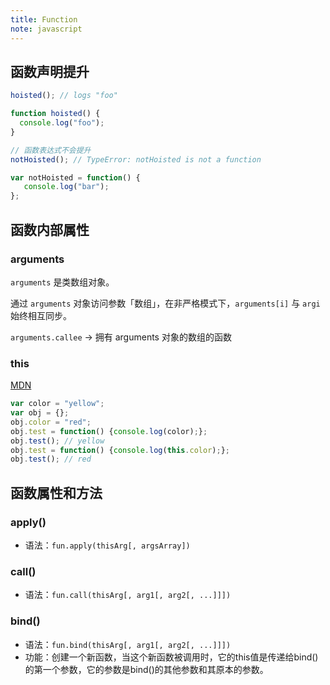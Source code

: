 ```yaml
---
title: Function
note: javascript
---
```


## 函数声明提升

```javascript
hoisted(); // logs "foo"

function hoisted() {
  console.log("foo");
}
```

```javascript
// 函数表达式不会提升
notHoisted(); // TypeError: notHoisted is not a function

var notHoisted = function() {
   console.log("bar");
};
```

## 函数内部属性

### arguments

`arguments` 是类数组对象。

通过 `arguments` 对象访问参数「数组」，在非严格模式下，`arguments[i]` 与 `argi` 始终相互同步。

`arguments.callee` -> 拥有 arguments 对象的数组的函数

### this

[MDN](https://developer.mozilla.org/zh-CN/docs/Web/JavaScript/Reference/Operators/this)

```javascript
var color = "yellow";
var obj = {};
obj.color = "red";
obj.test = function() {console.log(color);};
obj.test(); // yellow
obj.test = function() {console.log(this.color);};
obj.test(); // red
```

## 函数属性和方法

### apply()

* 语法：`fun.apply(thisArg[, argsArray])`

### call()

* 语法：`fun.call(thisArg[, arg1[, arg2[, ...]]])`

### bind()

* 语法：`fun.bind(thisArg[, arg1[, arg2[, ...]]])`
* 功能：创建一个新函数，当这个新函数被调用时，它的this值是传递给bind()的第一个参数，它的参数是bind()的其他参数和其原本的参数。
